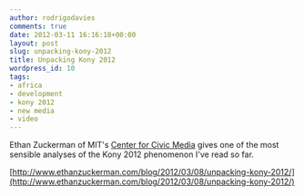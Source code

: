 ```yaml
---
author: rodrigodavies
comments: true
date: 2012-03-11 16:16:18+00:00
layout: post
slug: unpacking-kony-2012
title: Unpacking Kony 2012
wordpress_id: 10
tags:
- africa
- development
- kony 2012
- new media
- video
---
```


Ethan Zuckerman of MIT's [Center for Civic Media](http://civic.mit.edu) gives one of the most sensible analyses of the Kony 2012 phenomenon I've read so far.

[http://www.ethanzuckerman.com/blog/2012/03/08/unpacking-kony-2012/](http://www.ethanzuckerman.com/blog/2012/03/08/unpacking-kony-2012/)
